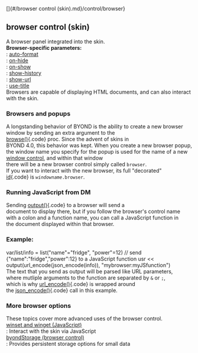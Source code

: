 []{#/browser control (skin).md}/control/browser}    
## browser control (skin)    
A browser panel integrated into the skin.    
**Browser-specific parameters:**    
:   [auto-format](/%7Bskin%7D/param/auto-format)    
:   [on-hide](/%7Bskin%7D/param/on-hide)    
:   [on-show](/%7Bskin%7D/param/on-show)    
:   [show-history](/%7Bskin%7D/param/show-history)    
:   [show-url](/%7Bskin%7D/param/show-url)    
:   [use-title](/%7Bskin%7D/param/use-title)    
Browsers are capable of displaying HTML documents, and can also interact    
with the skin.    
### Browsers and popups    
A longstanding behavior of BYOND is the ability to create a new browser    
window by sending an extra argument to the    
[browse()](/proc/browse){.code} proc. Since the advent of skins in    
BYOND 4.0, this behavior was kept. When you create a new browser popup,    
the window name you specify for the popup is used for the name of a new    
[window control](/%7Bskin%7D/control/main), and within that window    
there will be a new browser control simply called `browser`.    
If you want to interact with the new browser, its full \"decorated\"    
[id](/%7Bskin%7D/param/id){.code} is *`windowname`*`.browser`.    
### Running JavaScript from DM    
Sending [output()](/proc/output){.code} to a browser will send a    
document to display there, but if you follow the browser\'s control name    
with a colon and a function name, you can call a JavaScript function in    
the document displayed within that browser.    
### Example:    
var/list/info = list(\"name\"=\"fridge\", \"power\"=12) // send    
{\"name\":\"fridge\",\"power\":12} to a JavaScript function usr \<\<    
output(url_encode(json_encode(info)), \"mybrowser:myJSfunction\")    
The text that you send as output will be parsed like URL parameters,    
where mutliple arguments to the function are separated by `&` or `;`,    
which is why [url_encode()](/proc/url_encode){.code} is wrapped around    
the [json_encode()](/proc/json_encode){.code} call in this example.    
### More browser options    
These topics cover more advanced uses of the browser control.    
[winset and winget (JavaScript)](/%7Bskin%7D/control/browser/winset)    
:   Interact with the skin via JavaScript    
[byondStorage (browser control)](/%7Bskin%7D/control/browser/byondStorage)    
:   Provides persistent storage options for small data  
